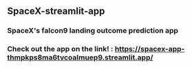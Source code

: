 ## SpaceX-streamlit-app
### SpaceX's falcon9 landing outcome prediction app
###  Check out the app on the link! : https://spacex-app-thmpkps8ma6tvcoalmuep9.streamlit.app/
